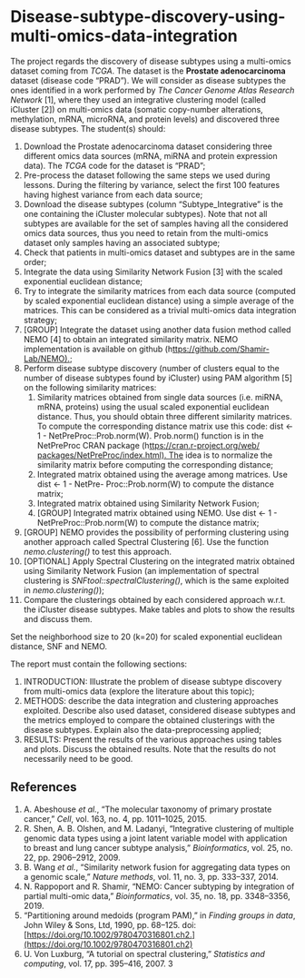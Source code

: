 # Disease-subtype-discovery-using-multi-omics-data-integration

The project regards the discovery of disease subtypes using a multi-omics dataset coming from _TCGA_. The dataset is the **Prostate adenocarcinoma** dataset (disease code “PRAD”). We will consider as disease subtypes the ones identified in a work performed by _The Cancer Genome Atlas Research Network_ [1], where they used an integrative clustering model (called iCluster [2]) on multi-omics data (somatic copy-number alterations, methylation, mRNA, microRNA, and protein levels) and discovered three disease subtypes. The student(s) should:

1. Download the Prostate adenocarcinoma dataset considering three different omics data sources (mRNA, miRNA and protein expression data). The _TCGA_ code for the dataset is “PRAD”;
2. Pre-process the dataset following the same steps we used during lessons. During the filtering by variance, select the first $100$ features having highest variance from each data source;
3. Download the disease subtypes (column “Subtype\_Integrative” is the one containing the iCluster molecular subtypes). Note that not all subtypes are available for the set of samples having all the considered omics data sources, thus you need to retain from the multi-omics dataset only samples having an associated subtype;
4. Check that patients in multi-omics dataset and subtypes are in the same order;
5. Integrate the data using Similarity Network Fusion [3] with the scaled exponential euclidean distance;
6. Try to integrate the similarity matrices from each data source (computed by scaled exponential euclidean distance) using a simple average of the matrices. This can be considered as a trivial multi-omics data integration strategy;
7. [GROUP] Integrate the dataset using another data fusion method called NEMO [4] to obtain an integrated similarity matrix. NEMO implementation is available on github (h[ttps://github.com/Shamir- Lab/NEMO).](https://github.com/Shamir-Lab/NEMO);
8. Perform disease subtype discovery (number of clusters equal to the number of disease subtypes found by iCluster) using PAM algorithm [5] on the following similarity matrices:
	1. Similarity matrices obtained from single data sources (i.e. miRNA, mRNA, proteins) using the usual scaled exponential euclidean distance. Thus, you should obtain three different similarity matrices. To compute the corresponding distance matrix use this code: dist <- 1 - NetPreProc::Prob.norm(W). Prob.norm() function is in the NetPreProc CRAN package (h[ttps://cran.r-project.org/web/ packages/NetPreProc/index.html). The](https://cran.r-project.org/web/packages/NetPreProc/index.html) idea is to normalize the similarity matrix before computing the corresponding distance;
	2. Integrated matrix obtained using the average among matrices. Use dist <- 1 - NetPre- Proc::Prob.norm(W) to compute the distance matrix;
	3. Integrated matrix obtained using Similarity Network Fusion;
	4. [GROUP] Integrated matrix obtained using NEMO. Use dist <- 1 - NetPreProc::Prob.norm(W) to compute the distance matrix;
9. [GROUP] NEMO provides the possibility of performing clustering using another approach called Spectral Clustering [6]. Use the function *nemo.clustering()* to test this approach.
10. [OPTIONAL] Apply Spectral Clustering on the integrated matrix obtained using Similarity Network Fusion (an implementation of spectral clustering is *SNFtool::spectralClustering()*, which is the same exploited in *nemo.clustering()*);
11. Compare the clusterings obtained by each considered approach w.r.t. the iCluster disease subtypes. Make tables and plots to show the results and discuss them.

Set the neighborhood size to 20 (k=20) for scaled exponential euclidean distance, SNF and NEMO.

The report must contain the following sections:

1. INTRODUCTION: Illustrate the problem of disease subtype discovery from multi-omics data (explore the literature about this topic);
2. METHODS: describe the data integration and clustering approaches exploited. Describe also used dataset, considered disease subtypes and the metrics employed to compare the obtained clusterings with the disease subtypes. Explain also the data-preprocessing applied;
3. RESULTS: Present the results of the various approaches using tables and plots. Discuss the obtained results. Note that the results do not necessarily need to be good.


## References

1. A. Abeshouse *et al.*, “The molecular taxonomy of primary prostate cancer,” *Cell*, vol. 163, no. 4, pp. 1011–1025, 2015.
2. R. Shen, A. B. Olshen, and M. Ladanyi, “Integrative clustering of multiple genomic data types using a joint latent variable model with application to breast and lung cancer subtype analysis,” *Bioinformatics*, vol. 25, no. 22, pp. 2906–2912, 2009.
3. B. Wang *et al.*, “Similarity network fusion for aggregating data types on a genomic scale,” *Nature methods*, vol. 11, no. 3, pp. 333–337, 2014.
4. N. Rappoport and R. Shamir, “NEMO: Cancer subtyping by integration of partial multi-omic data,” *Bioinformatics*, vol. 35, no. 18, pp. 3348–3356, 2019.
5. “Partitioning around medoids (program PAM),” in *Finding groups in data*, John Wiley & Sons, Ltd, 1990, pp. 68–125. doi: [https://doi.org/10.1002/9780470316801.ch2.](https://doi.org/10.1002/9780470316801.ch2)
6. U. Von Luxburg, “A tutorial on spectral clustering,” *Statistics and computing*, vol. 17, pp. 395–416, 2007.
3
